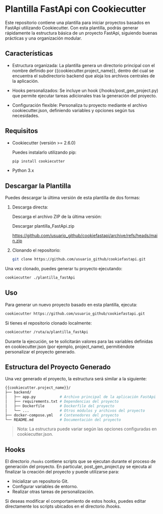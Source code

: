 # Plantilla FastApi con Cookiecutter

Este repositorio contiene una plantilla para iniciar proyectos basados en FastApi utilizando Cookiecutter. Con esta plantilla, podrás generar rápidamente la estructura básica de un proyecto FastApi, siguiendo buenas prácticas y una organización modular.

## Características

- Estructura organizada: La plantilla genera un directorio principal con el nombre definido por {{cookiecutter.project_name}}, dentro del cual se encuentra el subdirectorio backend que aloja los archivos centrales de la aplicación.

- Hooks personalizados: Se incluye un hook (/hooks/post_gen_project.py) que permite ejecutar tareas adicionales tras la generación del proyecto.

- Configuración flexible: Personaliza tu proyecto mediante el archivo cookiecutter.json, definiendo variables y opciones según tus necesidades.

## Requisitos

- Cookiecutter (versión >= 2.6.0)

    Puedes instalarlo utilizando pip:

  ```bash
  pip install cookiecutter
  ```  
- Python 3.x

## Descargar la Plantilla

Puedes descargar la última versión de esta plantilla de dos formas:

1. Descarga directa:

    Descarga el archivo ZIP de la última versión:

    Descargar plantilla_FastApi.zip

    https://github.com/usuario_github/cookiefastapi/archive/refs/heads/main.zip


2. Clonando el repositorio:

    ```bash
    git clone https://github.com/usuario_github/cookiefastapi.git
    ```
Una vez clonado, puedes generar tu proyecto ejecutando:

```bash
cookiecutter ./plantilla_fastApi
```

## Uso

Para generar un nuevo proyecto basado en esta plantilla, ejecuta:

```bash
cookiecutter https://github.com/usuario_github/cookiefastapi.git
```
Si tienes el repositorio clonado localmente:

```bash
cookiecutter /ruta/a/plantilla_fastApi
```

Durante la ejecución, se te solicitarán valores para las variables definidas en cookiecutter.json (por ejemplo, project_name), permitiéndote personalizar el proyecto generado.

## Estructura del Proyecto Generado

Una vez generado el proyecto, la estructura será similar a la siguiente:

```bash
{{cookiecutter.project_name}}/
├── backend/
│   ├── app.py           # Archivo principal de la aplicación FastApi
│   ├── requirements.txt # Dependencias del proyecto
│   ├── Dockerfile       # Dockerfile del proyecto
│   └── ...              # Otros módulos y archivos del proyecto
├── docker-compose.yml   # Contenedores del proyecto
└── README.md            # Documentación del proyecto
```
> Nota: La estructura puede variar según las opciones configuradas en cookiecutter.json.

## Hooks

El directorio `/hooks` contiene scripts que se ejecutan durante el proceso de generación del proyecto. En particular, post_gen_project.py se ejecuta al finalizar la creación del proyecto y puede utilizarse para:

- Inicializar un repositorio Git.
- Configurar variables de entorno.
- Realizar otras tareas de personalización.

Si deseas modificar el comportamiento de estos hooks, puedes editar directamente los scripts ubicados en el directorio /hooks.
